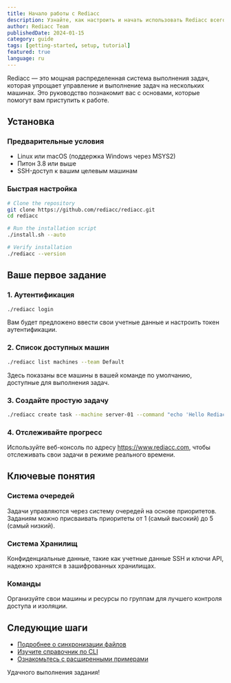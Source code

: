 ```yaml
---
title: Начало работы с Rediacc
description: Узнайте, как настроить и начать использовать Rediacc всего за несколько минут с помощью этого подробного руководства.
author: Rediacc Team
publishedDate: 2024-01-15
category: guide
tags: [getting-started, setup, tutorial]
featured: true
language: ru
---
```


Rediacc — это мощная распределенная система выполнения задач, которая упрощает управление и выполнение задач на нескольких машинах. Это руководство познакомит вас с основами, которые помогут вам приступить к работе.

## Установка

### Предварительные условия 
- Linux или macOS (поддержка Windows через MSYS2) 
- Питон 3.8 или выше 
- SSH-доступ к вашим целевым машинам

### Быстрая настройка

```bash
# Clone the repository
git clone https://github.com/rediacc/rediacc.git
cd rediacc

# Run the installation script
./install.sh --auto

# Verify installation
./rediacc --version
```

## Ваше первое задание

### 1. Аутентификация

```bash
./rediacc login
```

Вам будет предложено ввести свои учетные данные и настроить токен аутентификации.

### 2. Список доступных машин

```bash
./rediacc list machines --team Default
```

Здесь показаны все машины в вашей команде по умолчанию, доступные для выполнения задач.

### 3. Создайте простую задачу

```bash
./rediacc create task --machine server-01 --command "echo 'Hello Rediacc!'"
```

### 4. Отслеживайте прогресс

Используйте веб-консоль по адресу https://www.rediacc.com, чтобы отслеживать свои задачи в режиме реального времени.

## Ключевые понятия

### Система очередей 
Задачи управляются через систему очередей на основе приоритетов. Заданиям можно присваивать приоритеты от 1 (самый высокий) до 5 (самый низкий).

### Система Хранилищ 
Конфиденциальные данные, такие как учетные данные SSH и ключи API, надежно хранятся в зашифрованных хранилищах.

### Команды 
Организуйте свои машины и ресурсы по группам для лучшего контроля доступа и изоляции.

## Следующие шаги

- [Подробнее о синхронизации файлов](/docs/file-sync) 
- [Изучите справочник по CLI](/docs/cli-reference) 
- [Ознакомьтесь с расширенными примерами](/blog/advanced-task-workflows)

Удачного выполнения задания!